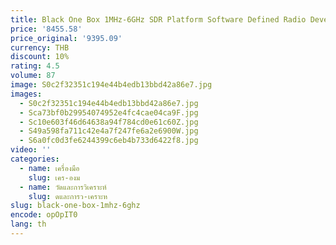 ```yaml
---
title: Black One Box 1MHz-6GHz SDR Platform Software Defined Radio Development Board
price: '8455.58'
price_original: '9395.09'
currency: THB
discount: 10%
rating: 4.5
volume: 87
image: S0c2f32351c194e44b4edb13bbd42a86e7.jpg
images:
  - S0c2f32351c194e44b4edb13bbd42a86e7.jpg
  - Sca73bf0b29954074952e4fc4cae04ca9F.jpg
  - Sc10e603f46d64638a94f784cd0e61c60Z.jpg
  - S49a598fa711c42e4a7f247fe6a2e6900W.jpg
  - S6a0fc0d3fe6244399c6eb4b733d6422f8.jpg
video: ''
categories:
  - name: เครื่องมือ
    slug: เคร-องม
  - name: วัดและการวิเคราะห์
    slug: ดและการว-เคราะห
slug: black-one-box-1mhz-6ghz
encode: opOpIT0
lang: th
---
```

  